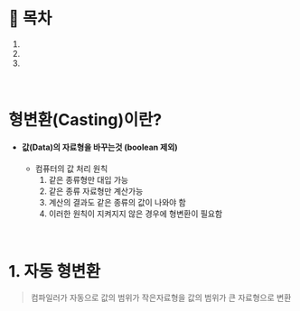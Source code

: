 # 🔖  목차

1.
2.
3.

<br/>

# 형변환(Casting)이란?

- #### 값(Data)의 자료형을 바꾸는것 (boolean 제외)

  - 컴퓨터의 값 처리 원칙<br/>
    1. 같은 종류형만 대입 가능  
    2. 같은 종류 자료형만 계산가능
    3. 계산의 결과도 같은 종류의 값이 나와야 함
    4. 이러한 원칙이 지켜지지 않은 경우에 형변환이 필요함

<br/>

# 1. 자동 형변환

  > 컴파일러가 자동으로 값의 범위가 작은자료형을
  > 값의 범위가 큰 자료형으로 변환








